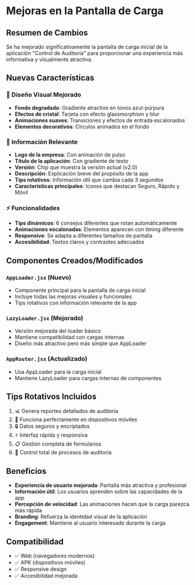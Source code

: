 # Mejoras en la Pantalla de Carga

## Resumen de Cambios

Se ha mejorado significativamente la pantalla de carga inicial de la aplicación "Control de Auditoría" para proporcionar una experiencia más informativa y visualmente atractiva.

## Nuevas Características

### 🎨 Diseño Visual Mejorado
- **Fondo degradado**: Gradiente atractivo en tonos azul-púrpura
- **Efectos de cristal**: Tarjeta con efecto glassmorphism y blur
- **Animaciones suaves**: Transiciones y efectos de entrada escalonados
- **Elementos decorativos**: Círculos animados en el fondo

### 📱 Información Relevante
- **Logo de la empresa**: Con animación de pulso
- **Título de la aplicación**: Con gradiente de texto
- **Versión**: Chip que muestra la versión actual (v2.0)
- **Descripción**: Explicación breve del propósito de la app
- **Tips rotativos**: Información útil que cambia cada 3 segundos
- **Características principales**: Iconos que destacan Seguro, Rápido y Móvil

### ⚡ Funcionalidades
- **Tips dinámicos**: 6 consejos diferentes que rotan automáticamente
- **Animaciones escalonadas**: Elementos aparecen con timing diferente
- **Responsive**: Se adapta a diferentes tamaños de pantalla
- **Accesibilidad**: Textos claros y contrastes adecuados

## Componentes Creados/Modificados

### `AppLoader.jsx` (Nuevo)
- Componente principal para la pantalla de carga inicial
- Incluye todas las mejoras visuales y funcionales
- Tips rotativos con información relevante de la app

### `LazyLoader.jsx` (Mejorado)
- Versión mejorada del loader básico
- Mantiene compatibilidad con cargas internas
- Diseño más atractivo pero más simple que AppLoader

### `AppRouter.jsx` (Actualizado)
- Usa AppLoader para la carga inicial
- Mantiene LazyLoader para cargas internas de componentes

## Tips Rotativos Incluidos

1. 📊 Genera reportes detallados de auditoría
2. 📱 Funciona perfectamente en dispositivos móviles
3. 🔒 Datos seguros y encriptados
4. ⚡ Interfaz rápida y responsiva
5. 📋 Gestión completa de formularios
6. 🎯 Control total de procesos de auditoría

## Beneficios

- **Experiencia de usuario mejorada**: Pantalla más atractiva y profesional
- **Información útil**: Los usuarios aprenden sobre las capacidades de la app
- **Percepción de velocidad**: Las animaciones hacen que la carga parezca más rápida
- **Branding**: Refuerza la identidad visual de la aplicación
- **Engagement**: Mantiene al usuario interesado durante la carga

## Compatibilidad

- ✅ Web (navegadores modernos)
- ✅ APK (dispositivos móviles)
- ✅ Responsive design
- ✅ Accesibilidad mejorada
